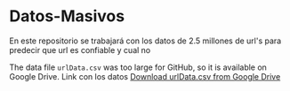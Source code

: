 # Datos-Masivos
En este repositorio se trabajará con los datos de 2.5 millones de url's para predecir que url es confiable y cual no


The data file `urlData.csv` was too large for GitHub, so it is available on Google Drive.
Link con los datos
[Download urlData.csv from Google Drive](https://drive.google.com/file/d/1wvUUEgy1OnsR2BDBjvzJsklUGiOJY_nu/view?usp=drive_link)
